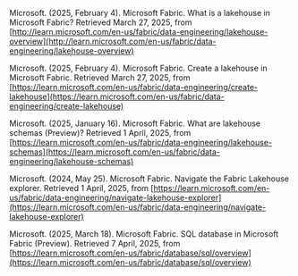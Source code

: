 Microsoft. (2025, February 4). Microsoft Fabric. What is a lakehouse in Microsoft Fabric? Retrieved March 27, 2025, from [http://learn.microsoft.com/en-us/fabric/data-engineering/lakehouse-overview](http://learn.microsoft.com/en-us/fabric/data-engineering/lakehouse-overview)

Microsoft. (2025, February 4). Microsoft Fabric. Create a lakehouse in Microsoft Fabric. Retrieved March 27, 2025, from [https://learn.microsoft.com/en-us/fabric/data-engineering/create-lakehouse](https://learn.microsoft.com/en-us/fabric/data-engineering/create-lakehouse)

Microsoft. (2025, January 16). Microsoft Fabric. What are lakehouse schemas (Preview)? Retrieved 1 April, 2025, from [https://learn.microsoft.com/en-us/fabric/data-engineering/lakehouse-schemas](https://learn.microsoft.com/en-us/fabric/data-engineering/lakehouse-schemas)

Microsoft. (2024, May 25). Microsoft Fabric. Navigate the Fabric Lakehouse explorer. Retrieved 1 April, 2025, from [https://learn.microsoft.com/en-us/fabric/data-engineering/navigate-lakehouse-explorer](https://learn.microsoft.com/en-us/fabric/data-engineering/navigate-lakehouse-explorer)

Microsoft. (2025, March 18). Microsoft Fabric. SQL database in Microsoft Fabric (Preview). Retrieved 7 April, 2025, from [https://learn.microsoft.com/en-us/fabric/database/sql/overview](https://learn.microsoft.com/en-us/fabric/database/sql/overview)